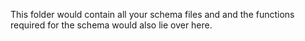 This folder would contain all your schema files and and the functions required for the schema would also lie over here.